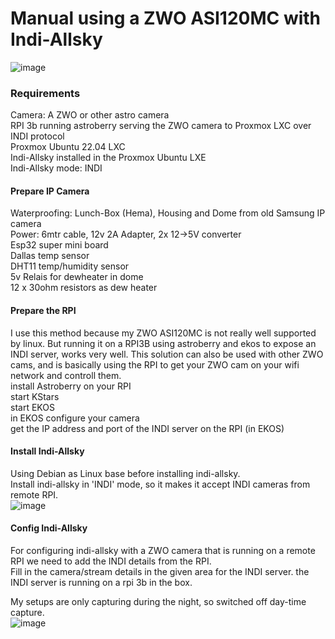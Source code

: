 # Manual using a ZWO ASI120MC with Indi-Allsky

![image](https://github.com/user-attachments/assets/1243b334-a4f5-4eff-855d-119a351ff775)  

### Requirements
Camera: A ZWO or other astro camera  
RPI 3b running astroberry serving the ZWO camera to Proxmox LXC over INDI protocol  
Proxmox Ubuntu 22.04 LXC  
Indi-Allsky installed in the Proxmox Ubuntu LXE  
Indi-Allsky mode: INDI  

#### Prepare IP Camera
Waterproofing: Lunch-Box (Hema), Housing and Dome from old Samsung IP camera  
Power: 6mtr cable, 12v 2A Adapter, 2x 12->5V converter  
Esp32 super mini board  
Dallas temp sensor  
DHT11 temp/humidity sensor  
5v Relais for dewheater in dome  
12 x 30ohm resistors as dew heater  

#### Prepare the RPI
I use this method because my ZWO ASI120MC is not really well supported by linux. But running it on a RPI3B using astroberry and ekos to expose an INDI server, works very well. This solution can also be used with other ZWO cams, and is basically using the RPI to get your ZWO cam on your wifi network and controll them.  
install Astroberry on your RPI  
start KStars  
start EKOS  
in EKOS configure your camera  
get the IP address and port of the INDI server on the RPI (in EKOS)  


#### Install Indi-Allsky
Using Debian as Linux base before installing indi-allsky.  
Install indi-allsky in 'INDI' mode, so it makes it accept INDI cameras from remote RPI.  
![image](https://github.com/user-attachments/assets/0cf1252d-3787-4bb1-973d-c98bef9f21a0)  

#### Config Indi-Allsky
For configuring indi-allsky with a ZWO camera that is running on a remote RPI we need to add the INDI details from the RPI.  
Fill in the camera/stream details in the given area for the INDI server. the INDI server is running on a rpi 3b in the box.  

My setups are only capturing during the night, so switched off day-time capture.  
![image](https://github.com/user-attachments/assets/d0ff9402-5dc9-4155-8fae-34e77235364f)  


